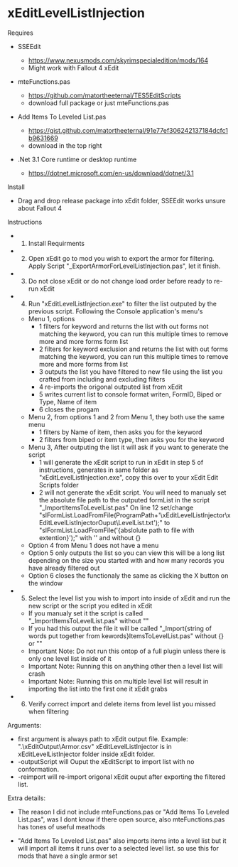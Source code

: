 # xEditLevelListInjection

Requires 
  - SSEEdit
    - https://www.nexusmods.com/skyrimspecialedition/mods/164
    - Might work with Fallout 4 xEdit
    
  - mteFunctions.pas
    - https://github.com/matortheeternal/TES5EditScripts 
    - download full package or just mteFunctions.pas
    
  - Add Items To Leveled List.pas 
    - https://gist.github.com/matortheeternal/91e77ef306242137184dcfc1b9631669
    - download in the top right
    
  - .Net 3.1 Core runtime or desktop runtime
    - https://dotnet.microsoft.com/en-us/download/dotnet/3.1

Install
  - Drag and drop release package into xEdit folder, SSEEdit works unsure about Fallout 4

Instructions

- 1. Install Requirments
- 2. Open xEdit go to mod you wish to export the armor for filtering. Apply Script "_ExportArmorForLevelListInjection.pas", let it finish.
- 3. Do not close xEdit or do not change load order before ready to re-run xEdit
- 4. Run "xEditLevelListInjection.exe" to filter the list outputed by the previous script. Following the Console application's menu's
  - Menu 1, options
    - 1 filters for keyword and returns the list with out forms not matching the keyword, you can run this multiple times to remove more and more forms form list
    - 2 filters for keyword exclusion and returns the list with out forms matching the keyword, you can run this multiple times to remove more and more forms from list
    - 3 outputs the list you have filtered to new file using the list you crafted from including and excluding filters
    - 4 re-imports the origonal outputed list from xEdit
    - 5 writes current list to console format writen, FormID, Biped or Type, Name of item
    - 6 closes the progam
  - Menu 2, from options 1 and 2 from Menu 1, they both use the same menu
    - 1 filters by Name of item, then asks you for the keyword
    - 2 filters from biped or item type, then asks you for the keyword
  - Menu 3, After outputing the list it will ask if you want to generate the script
    - 1 will generate the xEdit script to run in xEdit in step 5 of instructions, 
      generates in same folder as "xEditLevelListInjection.exe", copy this over to your xEdit Edit Scripts folder
    - 2 will not generate the xEdit script. You will need to manualy set the absolute file path to the outputed formList in the script "_ImportItemsToLevelList.pas"
      On line 12 set/change "slFormList.LoadFromFile(ProgramPath+'\xEditLevelListInjector\xEditLevelListInjectorOuput\LevelList.txt');" to
        "slFormList.LoadFromFile('{abslolute path to file with extention}');" with '' and without {}
  - Option 4 from Menu 1 does not have a menu
  - Option 5 only outputs the list so you can view this will be a long list depending on the size you started with and how many records you have already filtered out
  - Option 6 closes the functionaly the same as clicking the X button on the window
- 5. Select the level list you wish to import into inside of xEdit and run the new script or the script you edited in xEdit
  - If you manualy set it the script is called "_ImportItemsToLevelList.pas" without ""
  - If you had this output the file it will be called "_Import{string of words put together from kewords}ItemsToLevelList.pas" without {} or ""
  - Important Note: Do not run this ontop of a full plugin unless there is only one level list inside of it
  - Important Note: Running this on anything other then a level list will crash
  - Important Note: Running this on multiple level list will result in importing the list into the first one it xEdit grabs
- 6. Verify correct import and delete items from level list you missed when filtering

Arguments:
- first argument is always path to xEdit output file. Example: ".\xEditOutput\Armor.csv" xEditLevelListInjector is in xEditLevelListInjector folder inside xEdit folder.
- -outputScript will Ouput the xEditScript to import list with no conformation.
- -reimport will re-import origonal xEdit ouput after exporting the filtered list.


Extra details:

- The reason I did not include mteFunctions.pas or "Add Items To Leveled List.pas", was I dont know if there open source, also mteFunctions.pas has tones of useful meathods

- "Add Items To Leveled List.pas" also imports items into a level list but it will import all items it runs over to a selected level list. 
  so use this for mods that have a single armor set

